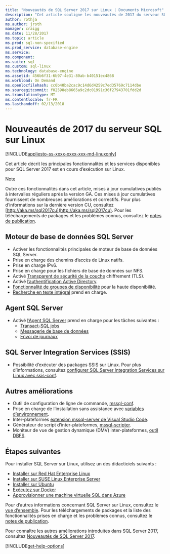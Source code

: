 ```yaml
---
title: "Nouveautés de SQL Server 2017 sur Linux | Documents Microsoft"
description: "Cet article souligne les nouveautés de 2017 du serveur SQL sur Linux."
author: rothja
ms.author: jroth
manager: craigg
ms.date: 11/28/2017
ms.topic: article
ms.prod: sql-non-specified
ms.prod_service: database-engine
ms.service: 
ms.component: 
ms.suite: sql
ms.custom: sql-linux
ms.technology: database-engine
ms.assetid: 456b6f31-6b97-4e31-80ab-b40151ec4868
ms.workload: On Demand
ms.openlocfilehash: cc0b40ba2cac9c14d6d4259c7ed35769c7114dbe
ms.sourcegitcommit: f02598eb8665a9c2dc01991c36f27943701fdd2d
ms.translationtype: MT
ms.contentlocale: fr-FR
ms.lasthandoff: 02/13/2018
---
```

# <a name="whats-new-for-sql-server-2017-on-linux"></a>Nouveautés de 2017 du serveur SQL sur Linux

[!INCLUDE[appliesto-ss-xxxx-xxxx-xxx-md-linuxonly](../includes/appliesto-ss-xxxx-xxxx-xxx-md-linuxonly.md)]

Cet article décrit les principales fonctionnalités et les services disponibles pour SQL Server 2017 est en cours d’exécution sur Linux.

> [!NOTE]
> Outre ces fonctionnalités dans cet article, mises à jour cumulatives publiés à intervalles réguliers après la version GA. Ces mises à jour cumulatives fournissent de nombreuses améliorations et correctifs. Pour plus d’informations sur la dernière version CU, consultez [http://aka.ms/sql2017cu](http://aka.ms/sql2017cu). Pour les téléchargements de packages et les problèmes connus, consultez le [notes de publication](sql-server-linux-release-notes.md).

## <a name="sql-server-database-engine"></a>Moteur de base de données SQL Server

- Activer les fonctionnalités principales de moteur de base de données SQL Server.
- Prise en charge des chemins d’accès de Linux natifs.
- Prise en charge IPv6.
- Prise en charge pour les fichiers de base de données sur NFS.
- Activé [Transparent de sécurité de la couche](sql-server-linux-encrypted-connections.md) chiffrement (TLS).
- Activé [l’authentification Active Directory](sql-server-linux-active-directory-authentication.md).
- [Fonctionnalité de groupes de disponibilité](sql-server-linux-availability-group-overview.md) pour la haute disponibilité.
- [Recherche en texte intégral](sql-server-linux-setup-full-text-search.md) prend en charge.

## <a name="sql-server-agent"></a>Agent SQL Server

- Activé [l’Agent SQL Server](sql-server-linux-setup-sql-agent.md) prend en charge pour les tâches suivantes :
  - [Transact-SQL jobs](sql-server-linux-run-sql-server-agent-job.md)
  - [Messagerie de base de données](sql-server-linux-db-mail-sql-agent.md)
  - [Envoi de journaux](sql-server-linux-use-log-shipping.md)

## <a name="sql-server-integration-services-ssis"></a>SQL Server Integration Services (SSIS)

- Possibilité d’exécuter des packages SSIS sur Linux. Pour plus d’informations, consultez [configurer SQL Server Integration Services sur Linux avec ssis-conf](sql-server-linux-configure-ssis.md).

## <a name="other-improvements"></a>Autres améliorations

- Outil de configuration de ligne de commande, [mssql-conf](sql-server-linux-configure-mssql-conf.md).
- Prise en charge de l’installation sans assistance avec [variables d’environnement](sql-server-linux-configure-environment-variables.md).
- Inter-plateformes [extension mssql-server de Visual Studio Code](sql-server-linux-develop-use-vscode.md).
- Générateur de script d’inter-plateformes, [mssql-scripter](https://github.com/Microsoft/sql-xplat-cli/blob/dev/doc/usage_guide.md).
- Moniteur de vue de gestion dynamique (DMV) inter-plateformes, [outil DBFS](https://github.com/Microsoft/dbfs).

## <a name="next-steps"></a>Étapes suivantes

Pour installer SQL Server sur Linux, utilisez un des didacticiels suivants :

- [Installer sur Red Hat Enterprise Linux](quickstart-install-connect-red-hat.md)
- [Installer sur SUSE Linux Enterprise Server](quickstart-install-connect-suse.md)
- [Installer sur Ubuntu](quickstart-install-connect-ubuntu.md)
- [Exécutez sur Docker](quickstart-install-connect-docker.md)
- [Approvisionner une machine virtuelle SQL dans Azure](/azure/virtual-machines/linux/sql/provision-sql-server-linux-virtual-machine?toc=%2fsql%2flinux%2ftoc.json)

Pour d’autres informations concernant SQL Server sur Linux, consultez le [vue d’ensemble](sql-server-linux-overview.md). Pour les téléchargements de packages et la liste des fonctionnalités prises en charge et les problèmes connus, consultez le [notes de publication](sql-server-linux-release-notes.md).

Pour connaître les autres améliorations introduites dans SQL Server 2017, consultez [Nouveautés de SQL Server 2017](../sql-server/what-s-new-in-sql-server-2017.md).

[!INCLUDE[get-help-options](../includes/paragraph-content/get-help-options.md)]
